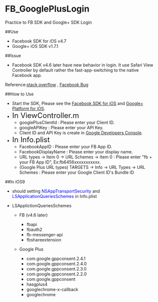 # FB_GooglePlusLogin
Practice to FB SDK and Google+ SDK Login

##Use
* Facebook SDK for iOS v4.7
* Google+ iOS SDK v1.7.1

##Issue
* Facebook SDK v4.6 later have new behavior in login. It use Safari View Controller by default rather the fast-app-switching to the native Facebook app.

Reference:[stack overflow](http://stackoverflow.com/questions/32567179/facebook-login-does-not-return-to-app-with-xcode-7-ios-9) , [Facebook Bug](https://developers.facebook.com/bugs/786729821439894/?search_id)

##How to Use
* Start the SDK, Please see the [Facebook SDK for iOS](https://developers.facebook.com/docs/ios) and [Google+ Platform for iOS](https://developers.google.com/+/mobile/ios/getting-started).
* <font size = 5> In ViewController.m </font>
	* googlePlusClientId : Please enter your Client ID.
	* googleAPIKey : Please enter your API Key.
	* Client ID and API Key is create in [Google Developers Console](https://console.developers.google.com/).
* <font size = 5> In Info.plist </font>
	* FacebookAppID : Please enter your FB App ID.
	* FacebookDisplayName : Please enter your display name.
	* URL types -> Item 0 -> URL Schemes -> Item 0 : Please enter  "fb + your FB App ID", Ex:fb6456xxxxxxxxxxx.
	* (Google Plus URL types) TARGETS -> Info -> URL Types  -> URL Schemes : Please enter your Google Client ID's Bundle ID
	
##In iOS9
* should setting <font color = blue>NSAppTransportSecurity</font> and <font color = blue>LSApplicationQueriesSchemes</font> in Info.plist

* LSApplictionQueriesSchemes 

	* FB (v4.6 later)
	 	* fbapi
	 	* fbauth2
	 	* fb-messenger-api
	 	* fbshareextension
	
	* Google Plus 
		* com.google.gppconsent.2.4.1
		* com.google.gppconsent.2.4.0
		* com.google.gppconsent.2.3.0
		* com.google.gppconsent.2.2.0
		* com.google.gppconsent
		* hasgplus4
		* googlechrome-x-callback
		* googlechrome